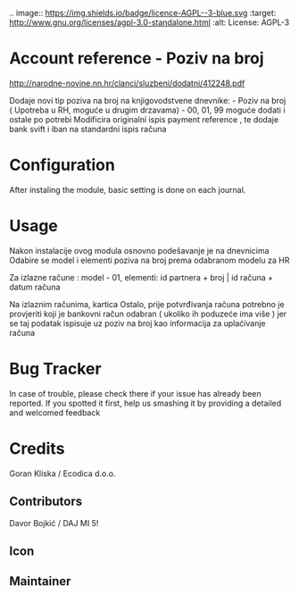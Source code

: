 .. image:: https://img.shields.io/badge/licence-AGPL--3-blue.svg
   :target: http://www.gnu.org/licenses/agpl-3.0-standalone.html
   :alt: License: AGPL-3


Account reference - Poziv na broj
=================================

http://narodne-novine.nn.hr/clanci/sluzbeni/dodatni/412248.pdf

Dodaje novi tip poziva na broj na knjigovodstvene dnevnike:
    - Poziv na broj ( Upotreba u RH, moguće u drugim drzavama) - 00, 01, 99
      moguće dodati i ostale po potrebi
Modificira originalni ispis payment reference , te dodaje bank svift i iban na
standardni ispis računa

Configuration
=============

After instaling the module, basic setting is done on each journal.

Usage
=====

Nakon instalacije ovog modula  osnovno podešavanje je na dnevnicima
Odabire se model i elementi poziva na broj prema odabranom modelu za HR

Za izlazne račune : model - 01, elementi: id partnera + broj | id računa + datum računa

Na izlaznim računima, kartica Ostalo, prije potvrđivanja računa potrebno je provjeriti
koji je bankovni račun odabran ( ukoliko ih poduzeće ima više ) jer se taj podatak ispisuje
uz poziv na broj kao informacija za uplaćivanje računa


Bug Tracker
===========

In case of trouble, please check there if your issue has already been reported.
If you spotted it first, help us smashing it by providing a detailed and welcomed feedback

Credits
=======

Goran Kliska / Ecodica d.o.o.

Contributors
------------
Davor Bojkić / DAJ MI 5!

Icon
----


Maintainer
----------
